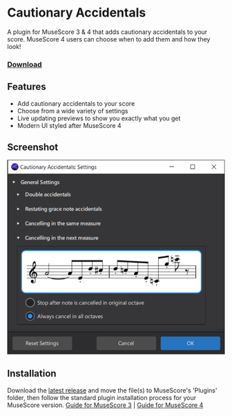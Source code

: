 # Cautionary Accidentals
A plugin for MuseScore 3 & 4 that adds cautionary accidentals to your score. MuseScore 4 users can choose when to add them and how they look!

### [Download](https://github.com/XiaoMigros/cautionary-accidentals/archive/main.zip)

## Features
- Add cautionary accidentals to your score
- Choose from a wide variety of settings
- Live updating previews to show you exactly what you get
- Modern UI styled after MuseScore 4

## Screenshot
![Screenshot of the plugin's settings window](/assets/display.png)

## Installation
Download the [latest release](https://github.com/XiaoMigros/cautionary-accidentals/archive/main.zip) and move the file(s) to MuseScore's 'Plugins' folder, then follow the standard plugin installation process for your MuseScore version.
[Guide for MuseScore 3](https://musescore.org/handbook/3/plugins#installation) | [Guide for MuseScore 4](https://musescore.org/handbook/4/plugins#installation)
